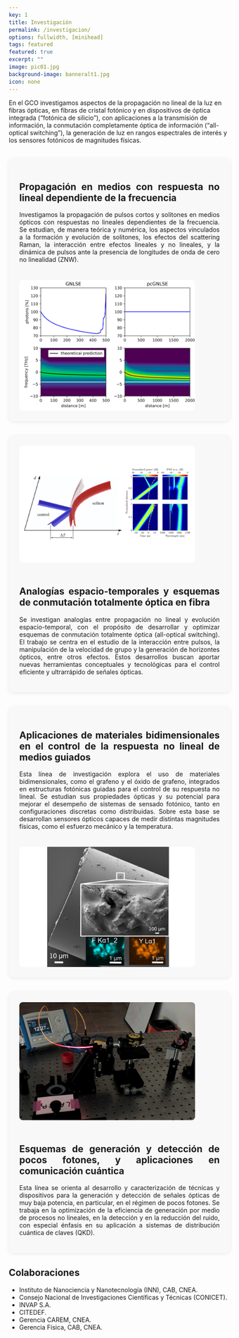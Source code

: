 ```yaml
---
key: 1
title: Investigación
permalink: /investigacion/
options: fullwidth, [minihead]
tags: featured
featured: true
excerpt: ""
image: pic01.jpg
background-image: banneralt1.jpg
icon: none
---
```


En el GCO investigamos aspectos de la propagación no lineal de la luz en fibras ópticas, en fibras de cristal fotónico y en dispositivos de óptica integrada (“fotónica de silicio”), con aplicaciones a la transmisión de información, la conmutación completamente óptica de información (“all-optical switching”), la generación de luz en rangos espectrales de interés y los sensores fotónicos de magnitudes físicas.



<!-- 1 -->
<div class="research-box" style="display:flex; flex-wrap:wrap; align-items:center; justify-content:space-between; gap:1.5rem; background:#f8f8f8; border-radius:12px; padding:1.5rem; margin:2rem 0; box-shadow:0 2px 8px rgba(0,0,0,0.08);">
  <div class="text" style="flex:1 1 300px; text-align:justify; order:1;">
    <h2>Propagación en medios con respuesta no lineal dependiente de la frecuencia</h2>
    <p>Investigamos la propagación de pulsos cortos y solitones en medios ópticos con respuestas no lineales dependientes de la frecuencia. Se estudian, de manera teórica y numérica, los aspectos vinculados a la formación y evolución de solitones, los efectos del scattering Raman, la interacción entre efectos lineales y no lineales, y la dinámica de pulsos ante la presencia de longitudes de onda de cero no linealidad (ZNW).</p>
  </div>
  <img src="/images/investigacion/pcnlse.png" alt="" style="flex:1 1 300px; max-width:400px; width:100%; border-radius:8px; order:2;">
</div>



<!-- 2 -->
<div class="research-box" style="display:flex; flex-wrap:wrap; align-items:center; justify-content:space-between; gap:1.5rem; background:#f8f8f8; border-radius:12px; padding:1.5rem; margin:2rem 0; box-shadow:0 2px 8px rgba(0,0,0,0.08);">
  <div class="text" style="flex:1 1 300px; text-align:justify; order:1;">
    <h2>Analogías espacio-temporales y esquemas de conmutación totalmente óptica en fibra</h2>
    <p>Se investigan analogías entre propagación no lineal y evolución espacio-temporal, con el propósito de desarrollar y optimizar esquemas de conmutación totalmente óptica (all-optical switching). El trabajo se centra en el estudio de la interacción entre pulsos, la manipulación de la velocidad de grupo y la generación de horizontes ópticos, entre otros efectos. Estos desarrollos buscan aportar nuevas herramientas conceptuales y tecnológicas para el control eficiente y ultrarrápido de señales ópticas.</p>
  </div>
  <img src="/images/investigacion/alloptical.png" alt="" style="flex:1 1 300px; max-width:400px; width:100%; border-radius:8px; order:-1;">
</div>



<!-- 3 -->
<div class="research-box" style="display:flex; flex-wrap:wrap; align-items:center; justify-content:space-between; gap:1.5rem; background:#f8f8f8; border-radius:12px; padding:1.5rem; margin:2rem 0; box-shadow:0 2px 8px rgba(0,0,0,0.08);">
  <div class="text" style="flex:1 1 300px; text-align:justify; order:1;">
    <h2>Aplicaciones de materiales bidimensionales en el control de la respuesta no lineal de medios guiados</h2>
    <p>Esta línea de investigación explora el uso de materiales bidimensionales, como el grafeno y el óxido de grafeno, integrados en estructuras fotónicas guiadas para el control de su respuesta no lineal. Se estudian sus propiedades ópticas y su potencial para mejorar el desempeño de sistemas de sensado fotónico, tanto en configuraciones discretas como distribuidas. Sobre esta base se desarrollan sensores ópticos capaces de medir distintas magnitudes físicas, como el esfuerzo mecánico y la temperatura.</p>
  </div>
  <img src="/images/investigacion/fibersensor.png" alt="" style="flex:1 1 300px; max-width:400px; width:100%; border-radius:8px; order:2;">
</div>



<!-- 4 -->
<div class="research-box" style="display:flex; flex-wrap:wrap; align-items:center; justify-content:space-between; gap:1.5rem; background:#f8f8f8; border-radius:12px; padding:1.5rem; margin:2rem 0; box-shadow:0 2px 8px rgba(0,0,0,0.08);">
  <div class="text" style="flex:1 1 300px; text-align:justify; order:1;">
    <h2>Esquemas de generación y detección de pocos fotones, y aplicaciones en comunicación cuántica</h2>
    <p>Esta línea se orienta al desarrollo y caracterización de técnicas y dispositivos para la generación y detección de señales ópticas de muy baja potencia, en particular, en el régimen de pocos fotones. Se trabaja en la optimización de la eficiencia de generación por medio de procesos no lineales, en la detección y en la reducción del ruido, con especial énfasis en su aplicación a sistemas de distribución cuántica de claves (QKD).</p>
  </div>
  <img src="/images/investigacion/photons.jpg" alt="" style="flex:1 1 300px; max-width:400px; width:100%; border-radius:8px; order:-1;">
</div>


<h2>Colaboraciones</h2>
<ul class="alt">
  <li>Instituto de Nanociencia y Nanotecnología (INN), CAB, CNEA.</li>
  <li>Consejo Nacional de Investigaciones Científicas y Técnicas (CONICET).</li>
  <li>INVAP S.A.</li>
  <li>CITEDEF.</li>
  <li>Gerencia CAREM, CNEA.</li>
  <li>Gerencia Física, CAB, CNEA.</li>
</ul>
